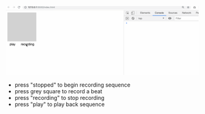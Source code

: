 ![beat record](beatrecord.gif)

- press "stopped" to begin recording sequence
- press grey square to record a beat
- press "recording" to stop recording
- press "play" to play back sequence
